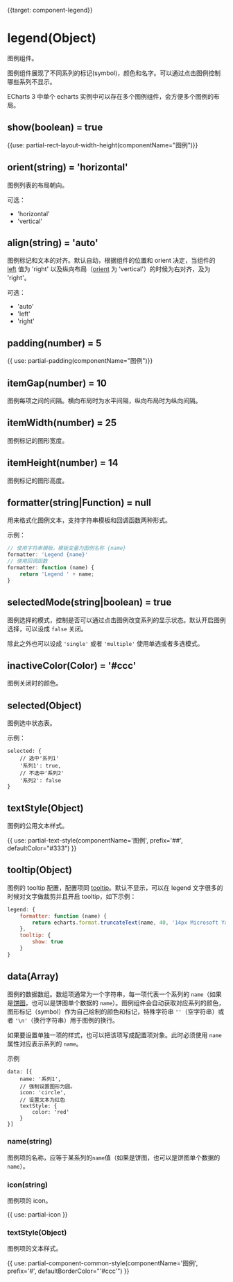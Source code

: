 
{{target: component-legend}}

# legend(Object)

图例组件。

图例组件展现了不同系列的标记(symbol)，颜色和名字。可以通过点击图例控制哪些系列不显示。

ECharts 3 中单个 echarts 实例中可以存在多个图例组件，会方便多个图例的布局。

## show(boolean) = true

{{use: partial-rect-layout-width-height(componentName="图例")}}

## orient(string) = 'horizontal'

图例列表的布局朝向。

可选：
+ 'horizontal'
+ 'vertical'

## align(string) = 'auto'

图例标记和文本的对齐。默认自动，根据组件的位置和 orient 决定，当组件的 [left](~legend.left) 值为 'right' 以及纵向布局（[orient](~legend.orient) 为  'vertical'）的时候为右对齐，及为 'right'。

可选：
+ 'auto'
+ 'left'
+ 'right'

## padding(number) = 5

{{ use: partial-padding(componentName="图例")}}

## itemGap(number) = 10

图例每项之间的间隔。横向布局时为水平间隔，纵向布局时为纵向间隔。

## itemWidth(number) = 25

图例标记的图形宽度。

## itemHeight(number) = 14

图例标记的图形高度。

## formatter(string|Function) = null

用来格式化图例文本，支持字符串模板和回调函数两种形式。

示例：
```js
// 使用字符串模板，模板变量为图例名称 {name}
formatter: 'Legend {name}'
// 使用回调函数
formatter: function (name) {
    return 'Legend ' + name;
}
```

## selectedMode(string|boolean) = true

图例选择的模式，控制是否可以通过点击图例改变系列的显示状态。默认开启图例选择，可以设成 `false` 关闭。

除此之外也可以设成 `'single'` 或者  `'multiple'` 使用单选或者多选模式。

## inactiveColor(Color) = '#ccc'

图例关闭时的颜色。

## selected(Object)

图例选中状态表。

示例：
```
selected: {
    // 选中'系列1'
    '系列1': true,
    // 不选中'系列2'
    '系列2': false
}
```

## textStyle(Object)

图例的公用文本样式。

{{ use: partial-text-style(componentName='图例', prefix='##', defaultColor="#333") }}

## tooltip(Object)

图例的 tooltip 配置，配置项同 [tooltip](http://localhost/echarts-doc/public/option.html#tooltip)。默认不显示，可以在 legend 文字很多的时候对文字做裁剪并且开启 tooltip，如下示例：

```js
legend: {
    formatter: function (name) {
        return echarts.format.truncateText(name, 40, '14px Microsoft Yahei', '…');
    },
    tooltip: {
        show: true
    }
}
```

## data(Array)

图例的数据数组。数组项通常为一个字符串，每一项代表一个系列的 `name`（如果是[饼图](~series-pie)，也可以是饼图单个数据的 `name`）。图例组件会自动获取对应系列的颜色，图形标记（symbol）作为自己绘制的颜色和标记，特殊字符串 `''`（空字符串）或者 `'\n'`（换行字符串）用于图例的换行。

如果要设置单独一项的样式，也可以把该项写成配置项对象。此时必须使用 `name` 属性对应表示系列的 `name`。

示例
```
data: [{
    name: '系列1',
    // 强制设置图形为圆。
    icon: 'circle',
    // 设置文本为红色
    textStyle: {
        color: 'red'
    }
}]
```

### name(string)
图例项的名称，应等于某系列的`name`值（如果是饼图，也可以是饼图单个数据的 `name`）。

### icon(string)

图例项的 icon。

{{ use: partial-icon }}

### textStyle(Object)

图例项的文本样式。

{{ use: partial-component-common-style(componentName='图例', prefix='#', defaultBorderColor="'#ccc'") }}
